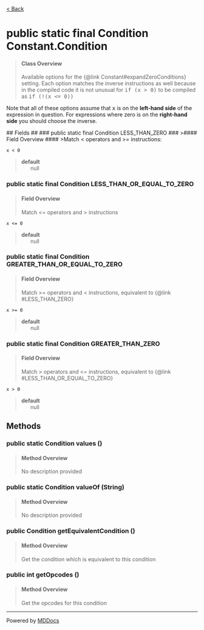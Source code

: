 [< Back](../README.md)
# public static final Condition Constant.Condition #
>#### Class Overview ####
>Available options for the {@link Constant#expandZeroConditions} setting.
 Each option matches the inverse instructions as well because in the
 compiled code it is not unusual for <tt>if (x &gt; 0)</tt> to be compiled
 as <tt>if (!(x &lt;= 0))</tt>
 
 <p>Note that all of these options assume that <tt>x</tt> is on the <b>
 left-hand side</b> of the expression in question. For expressions where
 zero is on the <b>right-hand side</b> you should choose the inverse.</p>
## Fields ##
### public static final Condition LESS_THAN_ZERO ###
>#### Field Overview ####
>Match &lt; operators and &gt;= instructions:
 
 <code>x &lt; 0</code>
>
>**default**<br />
>&nbsp;&nbsp;&nbsp;&nbsp;&nbsp;&nbsp;null
>
### public static final Condition LESS_THAN_OR_EQUAL_TO_ZERO ###
>#### Field Overview ####
>Match &lt;= operators and &gt; instructions
 
 <code>x &lt;= 0</code>
>
>**default**<br />
>&nbsp;&nbsp;&nbsp;&nbsp;&nbsp;&nbsp;null
>
### public static final Condition GREATER_THAN_OR_EQUAL_TO_ZERO ###
>#### Field Overview ####
>Match &gt;= operators and &lt; instructions, equivalent to
 {@link #LESS_THAN_ZERO}
 
 <code>x &gt;= 0</code>
>
>**default**<br />
>&nbsp;&nbsp;&nbsp;&nbsp;&nbsp;&nbsp;null
>
### public static final Condition GREATER_THAN_ZERO ###
>#### Field Overview ####
>Match &gt; operators and &lt;= instructions, equivalent to
 {@link #LESS_THAN_OR_EQUAL_TO_ZERO}
 
 <code>x &gt; 0</code>
>
>**default**<br />
>&nbsp;&nbsp;&nbsp;&nbsp;&nbsp;&nbsp;null
>
## Methods ##
### public static Condition values () ###
>#### Method Overview ####
>No description provided
>
### public static Condition valueOf (String) ###
>#### Method Overview ####
>No description provided
>
### public Condition getEquivalentCondition () ###
>#### Method Overview ####
>Get the condition which is equivalent to this condition
>
### public int getOpcodes () ###
>#### Method Overview ####
>Get the opcodes for this condition
>

---
Powered by [MDDocs](https://github.com/VRCube/MDDocs)